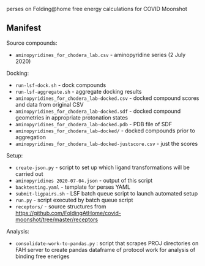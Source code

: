 perses on Folding@home free energy calculations for COVID Moonshot

## Manifest

Source compounds:
* `aminopyridines_for_chodera_lab.csv` - aminopyridine series (2 July 2020)

Docking:
* `run-lsf-dock.sh` - dock compounds
* `run-lsf-aggregate.sh` - aggregate docking results
* `aminopyridines_for_chodera_lab-docked.csv` - docked compound scores and data from original CSV
* `aminopyridines_for_chodera_lab-docked.sdf` - docked compound geometries in appropriate protonation states
* `aminopyridines_for_chodera_lab-docked.pdb` - PDB file of SDF
* `aminopyridines_for_chodera_lab-docked/` - docked compounds prior to aggregation
* `aminopyridines_for_chodera_lab-docked-justscore.csv` - just the scores

Setup:
* `create-json.py` - script to set up which ligand transformations will be carried out
* `aminopyridines 2020-07-04.json` - output of this script
* `backtesting.yaml` - template for perses YAML
* `submit-ligpairs.sh` - LSF batch queue script to launch automated setup
* `run.py` - script executed by batch queue script
* `receptors/` - source structures from https://github.com/FoldingAtHome/covid-moonshot/tree/master/receptors

Analysis:
* `consolidate-work-to-pandas.py` : script that scrapes PROJ directories on FAH server to create pandas dataframe of protocol work for analysis of binding free eneriges
